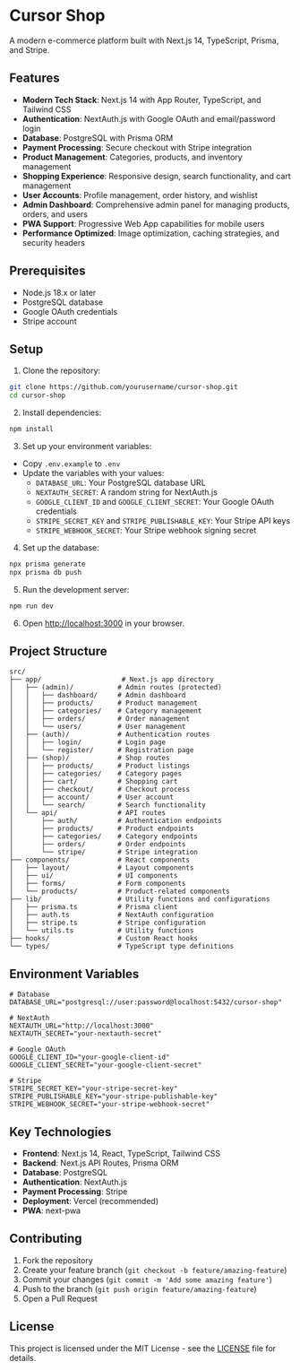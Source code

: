 # Cursor Shop

A modern e-commerce platform built with Next.js 14, TypeScript, Prisma, and Stripe.

## Features

- **Modern Tech Stack**: Next.js 14 with App Router, TypeScript, and Tailwind CSS
- **Authentication**: NextAuth.js with Google OAuth and email/password login
- **Database**: PostgreSQL with Prisma ORM
- **Payment Processing**: Secure checkout with Stripe integration
- **Product Management**: Categories, products, and inventory management
- **Shopping Experience**: Responsive design, search functionality, and cart management
- **User Accounts**: Profile management, order history, and wishlist
- **Admin Dashboard**: Comprehensive admin panel for managing products, orders, and users
- **PWA Support**: Progressive Web App capabilities for mobile users
- **Performance Optimized**: Image optimization, caching strategies, and security headers

## Prerequisites

- Node.js 18.x or later
- PostgreSQL database
- Google OAuth credentials
- Stripe account

## Setup

1. Clone the repository:
```bash
git clone https://github.com/yourusername/cursor-shop.git
cd cursor-shop
```

2. Install dependencies:
```bash
npm install
```

3. Set up your environment variables:
- Copy `.env.example` to `.env`
- Update the variables with your values:
  - `DATABASE_URL`: Your PostgreSQL database URL
  - `NEXTAUTH_SECRET`: A random string for NextAuth.js
  - `GOOGLE_CLIENT_ID` and `GOOGLE_CLIENT_SECRET`: Your Google OAuth credentials
  - `STRIPE_SECRET_KEY` and `STRIPE_PUBLISHABLE_KEY`: Your Stripe API keys
  - `STRIPE_WEBHOOK_SECRET`: Your Stripe webhook signing secret

4. Set up the database:
```bash
npx prisma generate
npx prisma db push
```

5. Run the development server:
```bash
npm run dev
```

6. Open [http://localhost:3000](http://localhost:3000) in your browser.

## Project Structure

```
src/
├── app/                    # Next.js app directory
│   ├── (admin)/           # Admin routes (protected)
│   │   ├── dashboard/     # Admin dashboard
│   │   ├── products/      # Product management
│   │   ├── categories/    # Category management
│   │   ├── orders/        # Order management
│   │   └── users/         # User management
│   ├── (auth)/            # Authentication routes
│   │   ├── login/         # Login page
│   │   └── register/      # Registration page
│   ├── (shop)/            # Shop routes
│   │   ├── products/      # Product listings
│   │   ├── categories/    # Category pages
│   │   ├── cart/          # Shopping cart
│   │   ├── checkout/      # Checkout process
│   │   ├── account/       # User account
│   │   └── search/        # Search functionality
│   └── api/               # API routes
│       ├── auth/          # Authentication endpoints
│       ├── products/      # Product endpoints
│       ├── categories/    # Category endpoints
│       ├── orders/        # Order endpoints
│       └── stripe/        # Stripe integration
├── components/            # React components
│   ├── layout/            # Layout components
│   ├── ui/                # UI components
│   ├── forms/             # Form components
│   └── products/          # Product-related components
├── lib/                   # Utility functions and configurations
│   ├── prisma.ts          # Prisma client
│   ├── auth.ts            # NextAuth configuration
│   ├── stripe.ts          # Stripe configuration
│   └── utils.ts           # Utility functions
├── hooks/                 # Custom React hooks
└── types/                 # TypeScript type definitions
```

## Environment Variables

```env
# Database
DATABASE_URL="postgresql://user:password@localhost:5432/cursor-shop"

# NextAuth
NEXTAUTH_URL="http://localhost:3000"
NEXTAUTH_SECRET="your-nextauth-secret"

# Google OAuth
GOOGLE_CLIENT_ID="your-google-client-id"
GOOGLE_CLIENT_SECRET="your-google-client-secret"

# Stripe
STRIPE_SECRET_KEY="your-stripe-secret-key"
STRIPE_PUBLISHABLE_KEY="your-stripe-publishable-key"
STRIPE_WEBHOOK_SECRET="your-stripe-webhook-secret"
```

## Key Technologies

- **Frontend**: Next.js 14, React, TypeScript, Tailwind CSS
- **Backend**: Next.js API Routes, Prisma ORM
- **Database**: PostgreSQL
- **Authentication**: NextAuth.js
- **Payment Processing**: Stripe
- **Deployment**: Vercel (recommended)
- **PWA**: next-pwa

## Contributing

1. Fork the repository
2. Create your feature branch (`git checkout -b feature/amazing-feature`)
3. Commit your changes (`git commit -m 'Add some amazing feature'`)
4. Push to the branch (`git push origin feature/amazing-feature`)
5. Open a Pull Request

## License

This project is licensed under the MIT License - see the [LICENSE](LICENSE) file for details.
